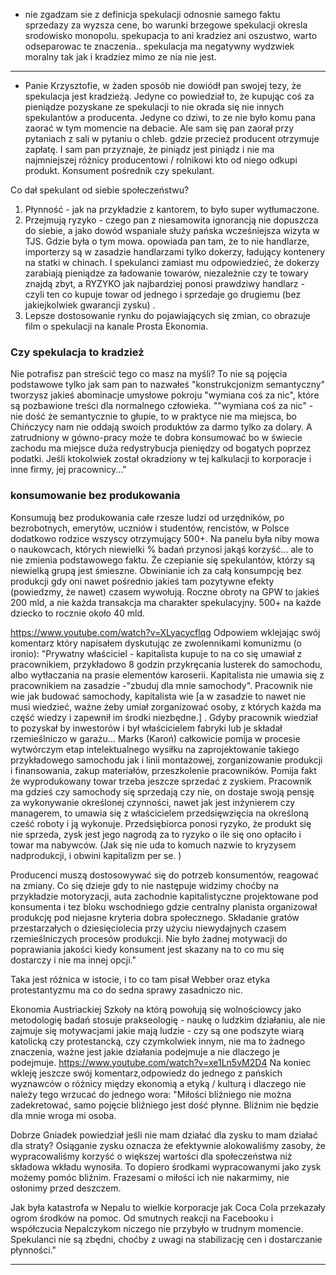 
+ nie zgadzam sie z definicja spekulacji odnosnie samego faktu sprzedazy za wyzsza cene, bo warunki brzegowe spekulacji okresla srodowisko monopolu. spekupacja to ani kradziez ani oszustwo, warto odseparowac te znaczenia.. spekulacja ma negatywny wydzwiek moralny tak jak i kradziez mimo ze nia nie jest.

---

+ Panie Krzysztofie, w żaden sposób nie dowiódł pan swojej tezy, że spekulacja jest kradzieżą. Jedyne co powiedział to, że kupując coś za pieniądze pozyskane ze spekulacji to nie okrada się nie innych spekulantów a producenta. Jedyne co dziwi, to ze nie było komu pana zaorać w tym momencie na debacie. Ale sam się pan zaorał przy pytaniach z sali w pytaniu o chleb. gdzie przecież producent otrzymuje zapłatę. I sam pan przyznaje, że piniądz jest piniądz i nie ma najmniejszej różnicy producentowi / rolnikowi kto od niego odkupi produkt. Konsument pośrednik czy spekulant.

Co dał spekulant od siebie społeczeństwu? 
1. Płynność - jak na przykładzie z kantorem, to było super wytłumaczone. 
2. Przejmują ryzyko - czego pan z niesamowita ignorancją nie dopuszcza do siebie, a jako dowód wspaniale służy pańska wcześniejsza wizyta w TJS. Gdzie była o tym mowa. opowiada pan tam, że to nie handlarze, importerzy są w zasadzie handlarzami tylko dokerzy, ładujący kontenery na statki w chinach. I spekulanci zamiast mu odpowiedzieć, że dokerzy zarabiają pieniądze za ładowanie towarów, niezależnie czy te towary znajdą zbyt, a RYZYKO jak najbardziej ponosi prawdziwy handlarz - czyli ten co kupuje towar od jednego i sprzedaje go drugiemu (bez jakiejkolwiek gwarancji zysku) .
3. Lepsze dostosowanie rynku do pojawiających się zmian, co obrazuje film o spekulacji na kanale Prosta Ekonomia.

### Czy spekulacja to kradzież

Nie potrafisz pan streścić tego co masz na myśli? To nie są pojęcia podstawowe tylko jak sam pan to nazwałeś "konstrukcjonizm semantyczny" tworzysz jakieś abominacje umysłowe pokroju "wymiana coś za nic", które są pozbawione treści dla normalnego człowieka.
""wymiana coś za nic" - nie dość że semantycznie to głupie, to w praktyce nie ma miejsca, bo Chińczycy nam nie oddają swoich produktów za darmo tylko za dolary.  A zatrudniony w gówno-pracy może te dobra konsumować bo w świecie zachodu ma miejsce duża redystrybucja pieniędzy od bogatych poprzez podatki. Jeśli ktokolwiek został okradziony w tej kalkulacji to korporacje i inne firmy, jej pracownicy..."

### konsumowanie bez produkowania

Konsumują bez produkowania całe rzesze ludzi od urzędników, po bezrobotnych, emerytów, uczniów i studentów, rencistów, w Polsce dodatkowo rodzice wszyscy otrzymujący 500+. Na panelu była niby mowa o naukowcach, których niewielki % badań przynosi jakąś korzyść... ale to nie zmienia podstawowego faktu. Że czepianie się spekulantów, którzy są niewielką grupą jest śmieszne. Obwinianie ich za całą konsumpcję bez produkcji gdy oni nawet pośrednio jakieś tam pozytywne efekty (powiedzmy, że nawet) czasem wywołują. Roczne obroty na GPW to jakieś 200 mld, a nie każda transakcja ma charakter spekulacyjny. 500+ na każde dziecko to rocznie około 40 mld.

https://www.youtube.com/watch?v=XLyacycflqg
Odpowiem wklejając swój komentarz który napisałem dyskutując ze zwolennikami komunizmu (o ironio): "Prywatny właściciel - kapitalista kupuje to na co się umawiał z pracownikiem, przykładowo 8 godzin przykręcania lusterek do samochodu, albo wytłaczania na prasie elementów karoserii. Kapitalista nie umawia się z pracownikiem na zasadzie -"zbuduj dla mnie samochody". Pracownik nie wie jak budować samochody, kapitalista wie [a w zasadzie to nawet nie musi wiedzieć, ważne żeby umiał zorganizować osoby, z których każda ma część wiedzy i zapewnił im środki niezbędne.] . Gdyby pracownik wiedział to pozyskał by inwestorów i był właścicielem fabryki lub je składał rzemieślniczo w garażu... Marks (Karoń) całkowicie pomija w procesie wytwórczym etap intelektualnego wysiłku na zaprojektowanie takiego przykładowego samochodu jak i linii montażowej, zorganizowanie produkcji i finansowania, zakup materiałów, przeszkolenie pracowników. Pomija fakt że wyprodukowany towar trzeba jeszcze sprzedać z zyskiem. Pracownik ma gdzieś czy samochody się sprzedają czy nie, on dostaje swoją pensję za wykonywanie określonej czynności, nawet jak jest inżynierem czy managerem, to umawia się z właścicielem przedsięwzięcia na określoną cześć roboty i ją wykonuje. Przedsiębiorca ponosi ryzyko, że produkt się nie sprzeda, zysk jest jego nagrodą za to ryzyko o ile się ono opłaciło i towar ma nabywców. (Jak się nie uda to komuch nazwie to kryzysem nadprodukcji, i obwini kapitalizm per se. )


Producenci muszą dostosowywać się do potrzeb konsumentów, reagować na zmiany. Co się dzieje gdy to nie następuje widzimy choćby na przykładzie motoryzacji, auta zachodnie kapitalistyczne projektowane pod konsumenta i tez bloku wschodniego gdzie centralny planista organizował produkcję pod niejasne kryteria dobra społecznego. Składanie gratów przestarzałych o dziesięciolecia przy użyciu niewydajnych czasem rzemieślniczych procesów produkcji. Nie było żadnej motywacji do poprawiania jakości kiedy konsument jest skazany na to co mu się dostarczy i nie ma innej opcji." 

 
Taka jest różnica w istocie, i to co tam pisał Webber oraz etyka protestantyzmu ma co do sedna sprawy zasadniczo nic.

Ekonomia Austriackiej Szkoły na którą powołują się wolnościowcy jako metodologię badań stosuje prakseologię - naukę o ludzkim działaniu, ale nie zajmuje się motywacjami jakie mają ludzie - czy są one podszyte wiarą katolicką czy protestancką, czy czymkolwiek innym, nie ma to żadnego znaczenia, ważne jest jakie działania podejmuje a nie dlaczego je podejmuje. https://www.youtube.com/watch?v=xe1Ln5vM2D4
Na koniec wkleję jeszcze swój komentarz,odpowiedz do jednego z pańskich wyznawców o różnicy między ekonomią a etyką / kulturą i dlaczego nie należy tego wrzucać do jednego wora: "Miłości bliźniego nie można zadekretować, samo pojęcie bliźniego jest dość płynne. Bliźnim nie będzie dla mnie wroga mi osoba.

Dobrze Gniadek powiedział jeśli nie mam działać dla zysku to mam działać dla straty? Osiąganie zysku oznacza że efektywnie alokowaliśmy zasoby, że wypracowaliśmy korzyść o większej wartości dla społeczeństwa niż składowa wkładu wynosiła. To dopiero środkami wypracowanymi jako zysk możemy pomóc bliźnim. Frazesami o miłości ich nie nakarmimy, nie osłonimy przed deszczem. 

Jak była katastrofa w Nepalu to wielkie korporacje jak Coca Cola przekazały ogrom środków na pomoc. Od smutnych reakcji na Facebooku i współczucia Nepalczykom niczego nie przybyło w trudnym momencie. Spekulanci nie są zbędni, choćby z uwagi na stabilizację cen i dostarczanie płynności."

---


